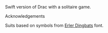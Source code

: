 Swift version of Drac with a solitaire game.


Acknowledgements

Suits based on symbols from [Erler Dingbats](http://ffdingbatsfont.com/erler/) font.